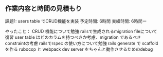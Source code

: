 ## 作業内容と時間の見積もり

課題1: users table でCRUD機能を実装
予定時間: 6時間
実績時間: 6時間ー

やったこと：
CRUD 機能について勉強
railsで生成されるmigration fileについて復習
user table はどのカラムを持つべきか考慮、migration であるべきconstraintの考慮
railsでrspec の使い方について勉強
rails generate で scaffold を作る
rubocop と webpack dev server をちゃんと動作させるためのdebug
